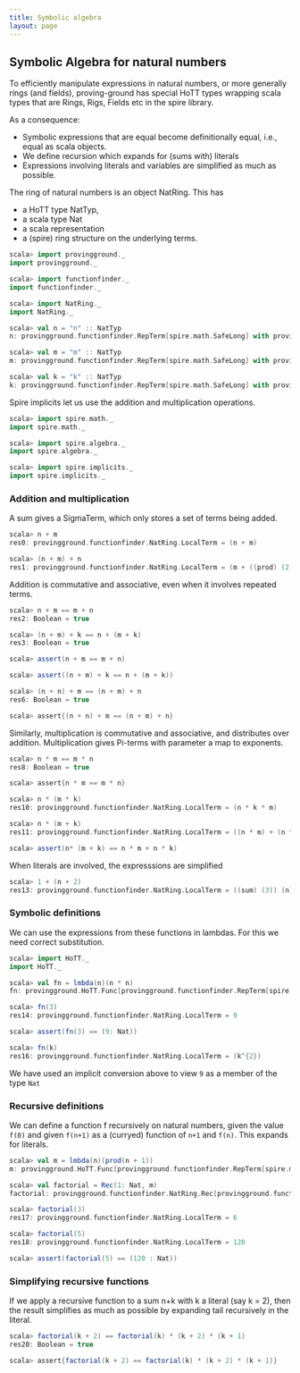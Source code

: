 ```yaml
---
title: Symbolic algebra
layout: page
---
```


## Symbolic Algebra for natural numbers

To efficiently manipulate expressions in natural numbers, or more generally rings (and fields), proving-ground has special HoTT types wrapping scala types that are Rings, Rigs, Fields etc in the spire library.

As a consequence:
* Symbolic expressions that are equal become definitionally equal, i.e., equal as scala objects.
* We define recursion which expands for (sums with) literals
* Expressions involving literals and variables are simplified as much as possible.

The ring of natural numbers is an object NatRing. This has
* a HoTT type NatTyp,
* a scala type Nat
* a scala representation
* a (spire) ring structure on the underlying terms.

```scala
scala> import provingground._
import provingground._

scala> import functionfinder._
import functionfinder._

scala> import NatRing._
import NatRing._
```

```scala
scala> val n = "n" :: NatTyp
n: provingground.functionfinder.RepTerm[spire.math.SafeLong] with provingground.HoTT.Subs[provingground.functionfinder.RepTerm[spire.math.SafeLong]] = n

scala> val m = "m" :: NatTyp
m: provingground.functionfinder.RepTerm[spire.math.SafeLong] with provingground.HoTT.Subs[provingground.functionfinder.RepTerm[spire.math.SafeLong]] = m

scala> val k = "k" :: NatTyp
k: provingground.functionfinder.RepTerm[spire.math.SafeLong] with provingground.HoTT.Subs[provingground.functionfinder.RepTerm[spire.math.SafeLong]] = k
```

Spire implicits let us use the addition and multiplication operations.

```scala
scala> import spire.math._
import spire.math._

scala> import spire.algebra._
import spire.algebra._

scala> import spire.implicits._
import spire.implicits._
```

### Addition and multiplication
A sum gives a SigmaTerm, which only stores a set of terms being added.

```scala
scala> n + m
res0: provingground.functionfinder.NatRing.LocalTerm = (n + m)

scala> (n + m) + n
res1: provingground.functionfinder.NatRing.LocalTerm = (m + ((prod) (2)) (n))
```

Addition is commutative and associative, even when it involves repeated terms.
```scala
scala> n + m == m + n
res2: Boolean = true

scala> (n + m) + k == n + (m + k)
res3: Boolean = true

scala> assert(n + m == m + n)

scala> assert((n + m) + k == n + (m + k))

scala> (n + n) + m == (n + m) + n
res6: Boolean = true

scala> assert{(n + n) + m == (n + m) + n}
```

Similarly, multiplication is commutative and associative, and distributes over addition. Multiplication gives Pi-terms with parameter a map to exponents.

```scala
scala> n * m == m * n
res8: Boolean = true

scala> assert{n * m == m * n}

scala> n * (m * k)
res10: provingground.functionfinder.NatRing.LocalTerm = (n * k * m)

scala> n * (m + k)
res11: provingground.functionfinder.NatRing.LocalTerm = ((n * m) + (n * k))

scala> assert(n* (m + k) == n * m + n * k)
```

When literals are involved, the expresssions are simplified

```scala
scala> 1 + (n + 2)
res13: provingground.functionfinder.NatRing.LocalTerm = ((sum) (3)) (n)
```

### Symbolic definitions

We can use the expressions from these functions in lambdas. For this we need correct substitution.

```scala
scala> import HoTT._
import HoTT._

scala> val fn = lmbda(n)(n * n)
fn: provingground.HoTT.Func[provingground.functionfinder.RepTerm[spire.math.SafeLong] with provingground.HoTT.Subs[provingground.functionfinder.RepTerm[spire.math.SafeLong]],provingground.functionfinder.NatRing.LocalTerm] = (n :  Nat.Typ) ↦ ((n^{2}))

scala> fn(3)
res14: provingground.functionfinder.NatRing.LocalTerm = 9

scala> assert(fn(3) == (9: Nat))

scala> fn(k)
res16: provingground.functionfinder.NatRing.LocalTerm = (k^{2})
```

We have used an implicit conversion above to view `9` as a member of the type `Nat`

### Recursive definitions

We can define a function f recursively on natural numbers, given the value `f(0)` and given `f(n+1)` as a (curryed) function of `n+1` and `f(n)`. This expands for literals.

```scala
scala> val m = lmbda(n)(prod(n + 1))
m: provingground.HoTT.Func[provingground.functionfinder.RepTerm[spire.math.SafeLong] with provingground.HoTT.Subs[provingground.functionfinder.RepTerm[spire.math.SafeLong]],provingground.HoTT.Func[provingground.functionfinder.NatRing.LocalTerm,provingground.functionfinder.NatRing.LocalTerm]] = (n :  Nat.Typ) ↦ ((provingground.HoTT$Typ$newname$2$@3b225d01 :  Nat.Typ) ↦ ((provingground.HoTT$Typ$newname$2$@3b225d01 + (n * provingground.HoTT$Typ$newname$2$@3b225d01))))

scala> val factorial = Rec(1: Nat, m)
factorial: provingground.functionfinder.NatRing.Rec[provingground.functionfinder.NatRing.LocalTerm] = <function1>

scala> factorial(3)
res17: provingground.functionfinder.NatRing.LocalTerm = 6

scala> factorial(5)
res18: provingground.functionfinder.NatRing.LocalTerm = 120

scala> assert(factorial(5) == (120 : Nat))
```

### Simplifying recursive functions

If we apply a recursive function to a sum n+k with k a literal (say k = 2), then the result simplifies as much as possible by expanding tail recursively in the literal.

```scala
scala> factorial(k + 2) == factorial(k) * (k + 2) * (k + 1)
res20: Boolean = true

scala> assert{factorial(k + 2) == factorial(k) * (k + 2) * (k + 1)}
```
